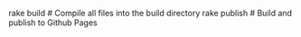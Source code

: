 rake build    # Compile all files into the build directory
rake publish  # Build and publish to Github Pages
